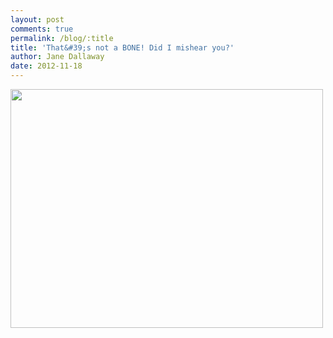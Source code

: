 ```yaml
---
layout: post
comments: true
permalink: /blog/:title
title: 'That&#39;s not a BONE! Did I mishear you?'
author: Jane Dallaway
date: 2012-11-18
---
```


<div><a href="http://static.skitters.dallaway.com/Dphoto.JPG"><img width="500" src="http://static.skitters.dallaway.com/Dphoto.JPG.500.JPG" height="382"></a></div>


 
    
